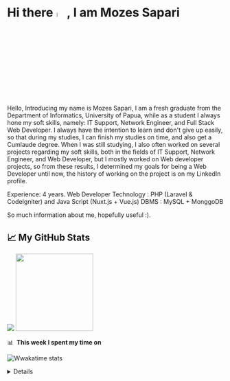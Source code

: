 # Hi there <a href="https://www.gautamkrishnar.com/"><img src="https://media.giphy.com/media/hvRJCLFzcasrR4ia7z/giphy.gif" width="5%"></a>, I am Mozes Sapari


Hello, Introducing my name is Mozes Sapari, I am a fresh graduate from the Department of Informatics, University of Papua, while as a student I always hone my soft skills, namely: IT Support, Network Engineer, and Full Stack Web Developer.
I always have the intention to learn and don't give up easily, so that during my studies, I can finish my studies on time, and also get a Cumlaude degree.
When I was still studying, I also often worked on several projects regarding my soft skills, both in the fields of IT Support, Network Engineer, and Web Developer, but I mostly worked on Web developer projects, so from these results, I determined my goals for being a Web Developer until now, the history of working on the project is on my LinkedIn profile.

Experience: 4 years.
Web Developer Technology : PHP (Laravel & CodeIgniter) and Java Script (Nuxt.js + Vue.js)
DBMS : MySQL + MonggoDB


So much information about me, hopefully useful :).


## &#x1f4c8; My GitHub Stats
<p>
  <img src="https://github-readme-stats.vercel.app/api?username=MozesJr&hide=contribs,prs&show_icons=true&hide_border=true&title_color=000" />
  <img src="https://github-readme-stats.vercel.app/api/top-langs/?username=MozesJr&layout=compact" height=180 />
</p>

📊 &nbsp;**This week I spent my time on**

![Wwakatime stats](https://github-readme-stats-taupe-two.vercel.app/api/wakatime?username=gautamkrishnar&hide_title=true&hide_border=true&langs_count=5&bg_color=00000000&text_color=777)
<details>
<!--
**MozesJr/MozesJr** is a ✨ _special_ ✨ repository because its `README.md` (this file) appears on your GitHub profile.

Here are some ideas to get you started:

- 🔭 I’m currently working on ...
- 🌱 I’m currently learning ...
- 👯 I’m looking to collaborate on ...
- 🤔 I’m looking for help with ...
- 💬 Ask me about ...
- 📫 How to reach me: ...
- 😄 Pronouns: ...
- ⚡ Fun fact: ...
-->
